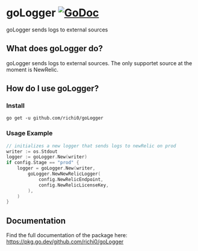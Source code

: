 # goLogger [![GoDoc](https://pkg.go.dev/badge/goLogger.svg)](https://pkg.go.dev/github.com/richi0/goLogger)

goLogger sends logs to external sources

## What does goLogger do?

goLogger sends logs to external sources. The only supportet source at the moment is NewRelic.

## How do I use goLogger?

### Install

```
go get -u github.com/richi0/goLogger
```

### Usage Example

```go
// initializes a new logger that sends logs to newRelic on prod
writer := os.Stdout
logger := goLogger.New(writer)
if config.Stage == "prod" {
	logger = goLogger.New(writer,
		goLogger.NewNewRelicLogger(
			config.NewRelicEndpoint,
			config.NewRelicLicenseKey,
		),
	)
}
```

## Documentation

Find the full documentation of the package here: https://pkg.go.dev/github.com/richi0/goLogger
